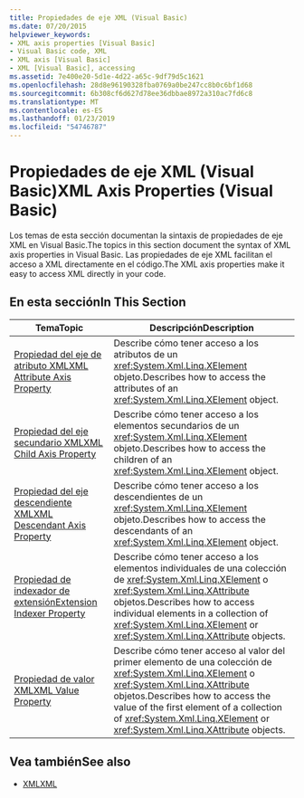 ```yaml
---
title: Propiedades de eje XML (Visual Basic)
ms.date: 07/20/2015
helpviewer_keywords:
- XML axis properties [Visual Basic]
- Visual Basic code, XML
- XML axis [Visual Basic]
- XML [Visual Basic], accessing
ms.assetid: 7e400e20-5d1e-4d22-a65c-9df79d5c1621
ms.openlocfilehash: 28d8e96190328fba0769a0be247cc8b0c6bf1d68
ms.sourcegitcommit: 6b308cf6d627d78ee36dbbae8972a310ac7fd6c8
ms.translationtype: MT
ms.contentlocale: es-ES
ms.lasthandoff: 01/23/2019
ms.locfileid: "54746787"
---
```

# <a name="xml-axis-properties-visual-basic"></a><span data-ttu-id="2abc8-102">Propiedades de eje XML (Visual Basic)</span><span class="sxs-lookup"><span data-stu-id="2abc8-102">XML Axis Properties (Visual Basic)</span></span>
<span data-ttu-id="2abc8-103">Los temas de esta sección documentan la sintaxis de propiedades de eje XML en Visual Basic.</span><span class="sxs-lookup"><span data-stu-id="2abc8-103">The topics in this section document the syntax of XML axis properties in Visual Basic.</span></span> <span data-ttu-id="2abc8-104">Las propiedades de eje XML facilitan el acceso a XML directamente en el código.</span><span class="sxs-lookup"><span data-stu-id="2abc8-104">The XML axis properties make it easy to access XML directly in your code.</span></span>  
  
## <a name="in-this-section"></a><span data-ttu-id="2abc8-105">En esta sección</span><span class="sxs-lookup"><span data-stu-id="2abc8-105">In This Section</span></span>  
  
|<span data-ttu-id="2abc8-106">Tema</span><span class="sxs-lookup"><span data-stu-id="2abc8-106">Topic</span></span>|<span data-ttu-id="2abc8-107">Descripción</span><span class="sxs-lookup"><span data-stu-id="2abc8-107">Description</span></span>|  
|-----------|-----------------|  
|[<span data-ttu-id="2abc8-108">Propiedad del eje de atributo XML</span><span class="sxs-lookup"><span data-stu-id="2abc8-108">XML Attribute Axis Property</span></span>](../../../visual-basic/language-reference/xml-axis/xml-attribute-axis-property.md)|<span data-ttu-id="2abc8-109">Describe cómo tener acceso a los atributos de un <xref:System.Xml.Linq.XElement> objeto.</span><span class="sxs-lookup"><span data-stu-id="2abc8-109">Describes how to access the attributes of an <xref:System.Xml.Linq.XElement> object.</span></span>|  
|[<span data-ttu-id="2abc8-110">Propiedad del eje secundario XML</span><span class="sxs-lookup"><span data-stu-id="2abc8-110">XML Child Axis Property</span></span>](../../../visual-basic/language-reference/xml-axis/xml-child-axis-property.md)|<span data-ttu-id="2abc8-111">Describe cómo tener acceso a los elementos secundarios de un <xref:System.Xml.Linq.XElement> objeto.</span><span class="sxs-lookup"><span data-stu-id="2abc8-111">Describes how to access the children of an <xref:System.Xml.Linq.XElement> object.</span></span>|  
|[<span data-ttu-id="2abc8-112">Propiedad del eje descendiente XML</span><span class="sxs-lookup"><span data-stu-id="2abc8-112">XML Descendant Axis Property</span></span>](../../../visual-basic/language-reference/xml-axis/xml-descendant-axis-property.md)|<span data-ttu-id="2abc8-113">Describe cómo tener acceso a los descendientes de un <xref:System.Xml.Linq.XElement> objeto.</span><span class="sxs-lookup"><span data-stu-id="2abc8-113">Describes how to access the descendants of an <xref:System.Xml.Linq.XElement> object.</span></span>|  
|[<span data-ttu-id="2abc8-114">Propiedad de indexador de extensión</span><span class="sxs-lookup"><span data-stu-id="2abc8-114">Extension Indexer Property</span></span>](../../../visual-basic/language-reference/xml-axis/extension-indexer-property.md)|<span data-ttu-id="2abc8-115">Describe cómo tener acceso a los elementos individuales de una colección de <xref:System.Xml.Linq.XElement> o <xref:System.Xml.Linq.XAttribute> objetos.</span><span class="sxs-lookup"><span data-stu-id="2abc8-115">Describes how to access individual elements in a collection of <xref:System.Xml.Linq.XElement> or <xref:System.Xml.Linq.XAttribute> objects.</span></span>|  
|[<span data-ttu-id="2abc8-116">Propiedad de valor XML</span><span class="sxs-lookup"><span data-stu-id="2abc8-116">XML Value Property</span></span>](../../../visual-basic/language-reference/xml-axis/xml-value-property.md)|<span data-ttu-id="2abc8-117">Describe cómo tener acceso al valor del primer elemento de una colección de <xref:System.Xml.Linq.XElement> o <xref:System.Xml.Linq.XAttribute> objetos.</span><span class="sxs-lookup"><span data-stu-id="2abc8-117">Describes how to access the value of the first element of a collection of <xref:System.Xml.Linq.XElement> or <xref:System.Xml.Linq.XAttribute> objects.</span></span>|  
  
## <a name="see-also"></a><span data-ttu-id="2abc8-118">Vea también</span><span class="sxs-lookup"><span data-stu-id="2abc8-118">See also</span></span>
- [<span data-ttu-id="2abc8-119">XML</span><span class="sxs-lookup"><span data-stu-id="2abc8-119">XML</span></span>](../../../visual-basic/programming-guide/language-features/xml/index.md)
